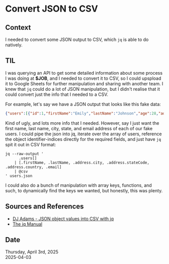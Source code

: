 # Convert JSON to CSV

## Context
I needed to convert some JSON output to CSV, which `jq` is able to do natively.

## TIL
I was querying an API to get some detailed information about some process I was doing at **$JOB**, and I needed to convert it to CSV, so I could upspload it to Google Sheets for further manipulation and sharing with another team. I knew that `jq` could do a lot of JSON manipulation, but I didn't realise that it could convert just the info that I needed to a CSV. 

For example, let's say we have a JSON output that looks like this fake data:

```json
{"users":[{"id":1,"firstName":"Emily","lastName":"Johnson","age":28,"address":{"address":"626 Main Street","city":"Phoenix","state":"Mississippi","stateCode":"MS","postalCode":"29112","coordinates":{"lat":-77.16213,"lng":-92.084824},"country":"United States"},"email":"emily.johnson@x.dummyjson.com","phone":"+81 965-431-3024"},{"id":2,"firstName":"Michael","lastName":"Williams","age":35,"address":{"address":"385 Fifth Street","city":"Houston","state":"Alabama","stateCode":"AL","postalCode":"38807","coordinates":{"lat":22.815468,"lng":115.608581},"country":"United States"},"email":"michael.williams@x.dummyjson.com","phone":"+49 258-627-6644"},{"id":3,"firstName":"Sophia","lastName":"Brown","age":42,"address":{"address":"1642 Ninth Street","city":"Washington","state":"Alabama","stateCode":"AL","postalCode":"32822","coordinates":{"lat":45.289366,"lng":46.832664},"country":"United States"},"email":"sophia.brown@x.dummyjson.com","phone":"+81 210-652-2785"},{"id":4,"firstName":"James","lastName":"Davis","age":45,"address":{"address":"238 Jefferson Street","city":"Seattle","state":"Pennsylvania","stateCode":"PA","postalCode":"68354","coordinates":{"lat":16.782513,"lng":-139.34723},"country":"United States"},"email":"james.davis@x.dummyjson.com","phone":"+49 614-958-9364"},{"id":5,"firstName":"Emma","lastName":"Miller","age":30,"address":{"address":"607 Fourth Street","city":"Jacksonville","state":"Colorado","stateCode":"CO","postalCode":"26593","coordinates":{"lat":0.505589,"lng":-157.43281},"country":"United States"},"email":"emma.miller@x.dummyjson.com","phone":"+91 759-776-1614"}],"total":208,"skip":0,"limit":5}
```

Kind of ugly, and lots more info that I needed. However, say I just want the first name, last name, city, state, and email address of each of our fake users. I could pipe the json into jq, iterate over the array of users, reference the object identifier-indices directly for the required fields, and just have `jq` spit it out in CSV format: 

```jq
jq --raw-output '
      .users[] 
    | [.firstName, .lastName, .address.city, .address.stateCode, .address.country, .email] 
    | @csv
' users.json
```

I could also do a bunch of manipulation with array keys, functions, and such, to dynamically find the keys we wanted, but honestly, this was plenty.


## Sources and References
* [DJ Adams - JSON object values into CSV with jq](https://qmacro.org/blog/posts/2022/05/19/json-object-values-into-csv-with-jq/)
* [The jq Manual](https://jqlang.org/manual/)


## Date
Thursday, April  3rd, 2025  
2025-04-03  
